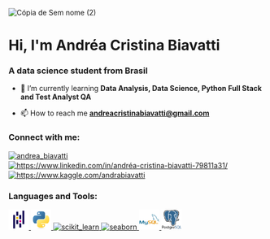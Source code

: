 ![Cópia de Sem nome (2)](https://user-images.githubusercontent.com/72770754/187780621-f9cbd596-b974-4c68-b39d-66fb687898a2.png) <h1 align="left">Hi, I'm Andréa Cristina Biavatti</h1>
<h3 align="left">A data science student from Brasil</h3>

- 🌱 I’m currently learning **Data Analysis, Data Science, Python Full Stack and Test Analyst QA**

- 📫 How to reach me **andreacristinabiavatti@gmail.com**

<h3 align="left">Connect with me:</h3>
<p align="left">
<a href="https://twitter.com/andrea_biavatti" target="blank"><img align="center" src="https://raw.githubusercontent.com/rahuldkjain/github-profile-readme-generator/master/src/images/icons/Social/twitter.svg" alt="andrea_biavatti" height="30" width="40" /></a>
<a href="https://linkedin.com/in/https://www.linkedin.com/in/andréa-cristina-biavatti-79811a31/" target="blank"><img align="center" src="https://raw.githubusercontent.com/rahuldkjain/github-profile-readme-generator/master/src/images/icons/Social/linked-in-alt.svg" alt="https://www.linkedin.com/in/andréa-cristina-biavatti-79811a31/" height="30" width="40" /></a>
<a href="https://kaggle.com/https://www.kaggle.com/andrabiavatti" target="blank"><img align="center" src="https://raw.githubusercontent.com/rahuldkjain/github-profile-readme-generator/master/src/images/icons/Social/kaggle.svg" alt="https://www.kaggle.com/andrabiavatti" height="30" width="40" /></a>
</p>

<h3 align="left">Languages and Tools:</h3>
<p align="left"> <a href="https://pandas.pydata.org/" target="_blank" rel="noreferrer"> <img src="https://raw.githubusercontent.com/devicons/devicon/2ae2a900d2f041da66e950e4d48052658d850630/icons/pandas/pandas-original.svg" alt="pandas" width="40" height="40"/> </a> <a href="https://www.python.org" target="_blank" rel="noreferrer"> <img src="https://raw.githubusercontent.com/devicons/devicon/master/icons/python/python-original.svg" alt="python" width="40" height="40"/> </a> <a href="https://scikit-learn.org/" target="_blank" rel="noreferrer"> <img src="https://upload.wikimedia.org/wikipedia/commons/0/05/Scikit_learn_logo_small.svg" alt="scikit_learn" width="40" height="40"/> </a> <a href="https://seaborn.pydata.org/" target="_blank" rel="noreferrer"> <img src="https://seaborn.pydata.org/_images/logo-mark-lightbg.svg" alt="seaborn" width="40" height="40"/> </a> <a href="https://www.mysql.com/" target="_blank" rel="noreferrer"> <img src="https://raw.githubusercontent.com/devicons/devicon/master/icons/mysql/mysql-original-wordmark.svg" alt="mysql" width="40" height="40"/> </a> <a href="https://www.postgresql.org" target="_blank" rel="noreferrer"> <img src="https://raw.githubusercontent.com/devicons/devicon/master/icons/postgresql/postgresql-original-wordmark.svg" alt="postgresql" width="40" height="40"/> </a> </p></p>

